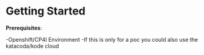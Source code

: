 # Getting Started

**Prerequisites**:

-Openshift/CP4I Environment
-If this is only for a poc you could also use the katacoda/kode cloud
